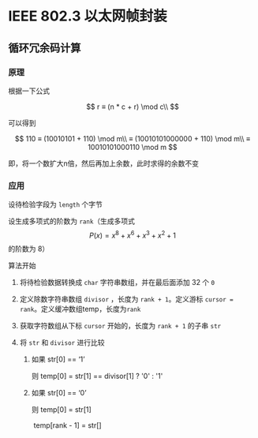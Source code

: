 # IEEE 802.3 以太网帧封装

## 循环冗余码计算

### 原理

根据一下公式

$$
r ≡ (n * c + r) \mod c\\
$$

可以得到

$$
110 ≡ (10010101 + 110) \mod m\\
≡ (10010101000000 + 110) \mod m\\
≡ 10010101000110 \mod m
$$

即，将一个数扩大n倍，然后再加上余数，此时求得的余数不变

### 应用

设待检验字段为 `length` 个字节

设生成多项式的阶数为 `rank`（生成多项式  $$P(x) = x^8 + x^6 + x^3 + x^2 + 1$$ 的阶数为 8）

算法开始

1. 将待检验数据转换成 `char` 字符串数组，并在最后面添加 32 个 `0` 

2. 定义除数字符串数组 `divisor` ，长度为 `rank + 1`。定义游标 `cursor = rank`。定义缓冲数组temp，长度为`rank`

3. 获取字符数组从下标 `cursor` 开始的，长度为 `rank + 1` 的子串 `str`

4. 将 `str` 和 `divisor` 进行比较

   1. 如果 str[0] == ‘1’

      则 temp[0] = str[1] == divisor[1] ? '0' : '1'

   2. 如果 str[0] == ‘0’

      则 temp[0] = str[1]

      ​	temp[rank - 1] = str[]